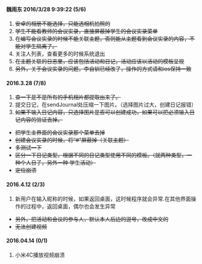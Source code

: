 #### 魏雨东 2016/3/28 9:39:22 (5/6)
1.	~~安卓的相册不能选择，只能选相机拍照的~~
2.	~~学生不能看教师的会议实录，直接屏蔽掉学生的会议实录菜单~~
3.	~~在编写会议实录的时候不能关联主题，否则能从主题看到会议实录的内容，不能对学生隔离了。~~
4.	关注人列表，查看更多的时候系统退出
5.	~~在主题关联的日志里，应该包括活动和日记，活动应该以活动的模板呈现~~
6.  ~~另外，关于会议实录的问题，李自钏已经改了，操作的方式请和ios保持一致~~

#### 2016.3.28 (7/8)

1. ~~查一下是不是所有的手机相片都提取出来了。~~
2. 提交日记，在sendJournal处压缩一下图片。（选择图片过大，创建日记报错）
3. ~~如果不输入日记内容，只选择图片是否可以创建成功，如果可以把必须输入日记内容的验证去掉。~~
- ~~把学生主界面的会议实录那个菜单去掉~~
- ~~创建会议实录的时候，将“#”屏蔽掉（关联主题）~~
- ~~多测试一下~~
- ~~区分一下日记类型，根据不同的日记类型使用不同的模板。（就两种类型，一种个人日子，另外一种 学生活动）~~
- ~~定位崩溃~~


#### 2016.4.12 (2/3)

1. 新用户在输入昵称的时候，如果返回桌面，这时候程序就会异常.在其他界面操作的过程中，返回桌面，偶尔也会发生异常
- ~~另外，把活动和会议的参与人，默认本人后边的逗号，改成中文的~~
- ~~无法创建视频~~

#### 2016.04.14 (0/1)

1. 小米4C播放视频崩溃
